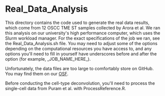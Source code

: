 # Real_Data_Analysis

This directory contains the code used to generate the real data results, which come from 12 OSCC TME ST samples collected 
by Arora et al.  We ran this analysis on our university's high performance computer, which uses the Slurm workload manager.
For the exact specifications of the job we ran, see the Real_Data_Analysis.sh file.  You may need to adjust some of the
options depending on the computational resources you have access to, and any options you'll need to fill in yourself have 
underscores before and after the option (for example, \_JOB\_NAME\_HERE\_).

Unfortunately, the data files are too large to comfortably store on GitHub.  You may find them on our [OSF](https://osf.io/kygsx/).

Before conducting the cell-type deconvolution, you'll need to process the single-cell data from Puram et al. with ProcessReference.R.

